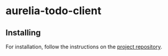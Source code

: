 # aurelia-todo-client

## Installing
For installation, follow the instructions on the [project repository](https://github.com/SpoonX/aurelia-todo).
